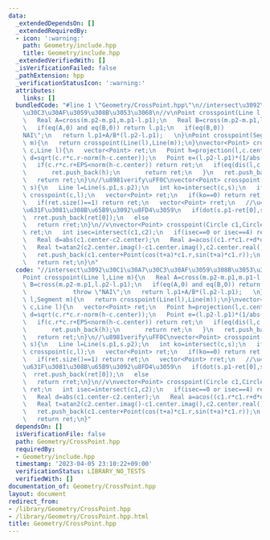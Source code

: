 ```yaml
---
data:
  _extendedDependsOn: []
  _extendedRequiredBy:
  - icon: ':warning:'
    path: Geometry/include.hpp
    title: Geometry/include.hpp
  _extendedVerifiedWith: []
  _isVerificationFailed: false
  _pathExtension: hpp
  _verificationStatusIcon: ':warning:'
  attributes:
    links: []
  bundledCode: "#line 1 \"Geometry/CrossPoint.hpp\"\n//intersect\u3092\u30C1\u30A7\
    \u30C3\u30AF\u3059\u308B\u3053\u3068\n//v\nPoint crosspoint(Line l,Line m){\n\
    \   Real A=cross(m.p2-m.p1,m.p1-l.p1);\n   Real B=cross(m.p2-m.p1,l.p2-l.p1);\n\
    \   if(eq(A,0) and eq(B,0)) return l.p1;\n   if(eq(B,0))             throw \"\
    NAI\";\n   return l.p1+A/B*(l.p2-l.p1);   \n}\nPoint crosspoint(Segment l,Segment\
    \ m){\n   return crosspoint(Line(l),Line(m));\n}\nvector<Point> crosspoint(Circle\
    \ c,Line l){\n   vector<Point> ret;\n   Point h=projection(l,c.center);\n   Real\
    \ d=sqrt(c.r*c.r-norm(h-c.center));\n   Point e=(l.p2-l.p1)*(1/abs(l.p2-l.p1));\n\
    \   if(c.r*c.r+EPS<norm(h-c.center)) return ret;\n   if(eq(dis(l,c.center),c.r)){\n\
    \       ret.push_back(h);\n       return ret;\n   }\n   ret.push_back(h+e*d);ret.push_back(h-e*d);\n\
    \   return ret;\n}\n//\u8981verify\uFF0C\nvector<Point> crosspoint(Circle c,Segment\
    \ s){\n   Line l=Line(s.p1,s.p2);\n   int ko=intersect(c,s);\n   if(ko==2) return\
    \ crosspoint(c,l);\n   vector<Point> ret;\n   if(ko==0) return ret;\n   ret=crosspoint(c,l);\n\
    \   if(ret.size()==1) return ret;\n   vector<Point> rret;\n   //\u4EA4\u70B9\u3067\
    \u631F\u3081\u308B\u65B9\u3092\u8FD4\u3059\n   if(dot(s.p1-ret[0],s.p2-ret[0])<0)\
    \  rret.push_back(ret[0]);\n   else                                rret.push_back(ret[1]);\n\
    \   return rret;\n}\n//v\nvector<Point> crosspoint(Circle c1,Circle c2){\n   vector<Point>\
    \ ret;\n   int isec=intersect(c1,c2);\n   if(isec==0 or isec==4) return ret;\n\
    \   Real d=abs(c1.center-c2.center);\n   Real a=acos((c1.r*c1.r+d*d-c2.r*c2.r)/(2*c1.r*d));\n\
    \   Real t=atan2(c2.center.imag()-c1.center.imag(),c2.center.real()-c1.center.real());\n\
    \   ret.push_back(c1.center+Point(cos(t+a)*c1.r,sin(t+a)*c1.r));\n   ret.push_back(c1.center+Point(cos(t-a)*c1.r,sin(t-a)*c1.r));\n\
    \   return ret;\n}\n"
  code: "//intersect\u3092\u30C1\u30A7\u30C3\u30AF\u3059\u308B\u3053\u3068\n//v\n\
    Point crosspoint(Line l,Line m){\n   Real A=cross(m.p2-m.p1,m.p1-l.p1);\n   Real\
    \ B=cross(m.p2-m.p1,l.p2-l.p1);\n   if(eq(A,0) and eq(B,0)) return l.p1;\n   if(eq(B,0))\
    \             throw \"NAI\";\n   return l.p1+A/B*(l.p2-l.p1);   \n}\nPoint crosspoint(Segment\
    \ l,Segment m){\n   return crosspoint(Line(l),Line(m));\n}\nvector<Point> crosspoint(Circle\
    \ c,Line l){\n   vector<Point> ret;\n   Point h=projection(l,c.center);\n   Real\
    \ d=sqrt(c.r*c.r-norm(h-c.center));\n   Point e=(l.p2-l.p1)*(1/abs(l.p2-l.p1));\n\
    \   if(c.r*c.r+EPS<norm(h-c.center)) return ret;\n   if(eq(dis(l,c.center),c.r)){\n\
    \       ret.push_back(h);\n       return ret;\n   }\n   ret.push_back(h+e*d);ret.push_back(h-e*d);\n\
    \   return ret;\n}\n//\u8981verify\uFF0C\nvector<Point> crosspoint(Circle c,Segment\
    \ s){\n   Line l=Line(s.p1,s.p2);\n   int ko=intersect(c,s);\n   if(ko==2) return\
    \ crosspoint(c,l);\n   vector<Point> ret;\n   if(ko==0) return ret;\n   ret=crosspoint(c,l);\n\
    \   if(ret.size()==1) return ret;\n   vector<Point> rret;\n   //\u4EA4\u70B9\u3067\
    \u631F\u3081\u308B\u65B9\u3092\u8FD4\u3059\n   if(dot(s.p1-ret[0],s.p2-ret[0])<0)\
    \  rret.push_back(ret[0]);\n   else                                rret.push_back(ret[1]);\n\
    \   return rret;\n}\n//v\nvector<Point> crosspoint(Circle c1,Circle c2){\n   vector<Point>\
    \ ret;\n   int isec=intersect(c1,c2);\n   if(isec==0 or isec==4) return ret;\n\
    \   Real d=abs(c1.center-c2.center);\n   Real a=acos((c1.r*c1.r+d*d-c2.r*c2.r)/(2*c1.r*d));\n\
    \   Real t=atan2(c2.center.imag()-c1.center.imag(),c2.center.real()-c1.center.real());\n\
    \   ret.push_back(c1.center+Point(cos(t+a)*c1.r,sin(t+a)*c1.r));\n   ret.push_back(c1.center+Point(cos(t-a)*c1.r,sin(t-a)*c1.r));\n\
    \   return ret;\n}"
  dependsOn: []
  isVerificationFile: false
  path: Geometry/CrossPoint.hpp
  requiredBy:
  - Geometry/include.hpp
  timestamp: '2023-04-05 23:10:22+09:00'
  verificationStatus: LIBRARY_NO_TESTS
  verifiedWith: []
documentation_of: Geometry/CrossPoint.hpp
layout: document
redirect_from:
- /library/Geometry/CrossPoint.hpp
- /library/Geometry/CrossPoint.hpp.html
title: Geometry/CrossPoint.hpp
---
```

